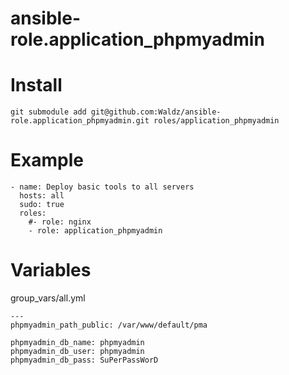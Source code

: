 # ansible-role.application_phpmyadmin

Install
========
```
git submodule add git@github.com:Waldz/ansible-role.application_phpmyadmin.git roles/application_phpmyadmin
```

Example
========
```
- name: Deploy basic tools to all servers
  hosts: all
  sudo: true
  roles:
    #- role: nginx
    - role: application_phpmyadmin
```

Variables
========
group_vars/all.yml
```
---
phpmyadmin_path_public: /var/www/default/pma

phpmyadmin_db_name: phpmyadmin
phpmyadmin_db_user: phpmyadmin
phpmyadmin_db_pass: SuPerPassWorD
```
